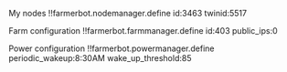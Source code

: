 My nodes
!!farmerbot.nodemanager.define
    id:3463
    twinid:5517

Farm configuration
!!farmerbot.farmmanager.define
    id:403
    public_ips:0

Power configuration
!!farmerbot.powermanager.define
    periodic_wakeup:8:30AM
    wake_up_threshold:85
